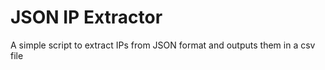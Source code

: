 # JSON IP Extractor

A simple script to extract IPs from JSON format and outputs them in a csv file
